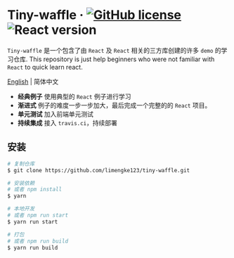 # Tiny-waffle  &middot; [![GitHub license](https://img.shields.io/github/license/limengke123/tiny-waffle.svg)](https://github.com/limengke123/tiny-waffle/blob/master/LICENSE) ![React version](https://img.shields.io/badge/React-v16.8.6-blue.svg)

`Tiny-waffle` 是一个包含了由 `React` 及 `React` 相关的三方库创建的许多 `demo` 的学习仓库. This repository is just help beginners who were not familiar with `React` to quick learn react.

[English](./README.md) | 简体中文

* **经典例子** 使用典型的 `React` 例子进行学习 
* **渐进式**  例子的难度一步一步加大，最后完成一个完整的的 `React` 项目。
* **单元测试** 加入前端单元测试
* **持续集成** 接入 `travis.ci`，持续部署

## 安装

```bash
# 复制仓库
$ git clone https://github.com/limengke123/tiny-waffle.git

# 安装依赖
# 或者 npm install
$ yarn

# 本地开发
# 或者 npm run start
$ yarn run start

# 打包
# 或者 npm run build
$ yarn run build

```
